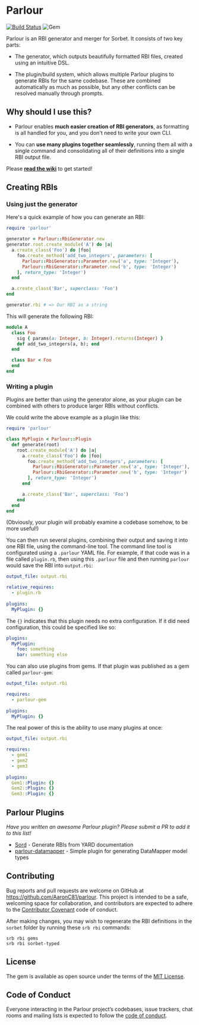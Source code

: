 # Parlour

[![Build Status](https://travis-ci.org/AaronC81/parlour.svg?branch=master)](https://travis-ci.org/AaronC81/parlour)
![Gem](https://img.shields.io/gem/v/parlour.svg)

Parlour is an RBI generator and merger for Sorbet. It consists of two key parts:

  - The generator, which outputs beautifully formatted RBI files, created using
    an intuitive DSL.

  - The plugin/build system, which allows multiple Parlour plugins to generate
    RBIs for the same codebase. These are combined automatically as much as 
    possible, but any other conflicts can be resolved manually through prompts.

## Why should I use this?

  - Parlour enables **much easier creation of RBI generators**, as formatting
    is all handled for you, and you don't need to write your own CLI.

  - You can **use many plugins together seamlessly**, running them all with a
    single command and consolidating all of their definitions into a single
    RBI output file.


Please [**read the wiki**](https://github.com/AaronC81/parlour/wiki) to get
started!

## Creating RBIs

### Using just the generator

Here's a quick example of how you can generate an RBI:

```ruby
require 'parlour'

generator = Parlour::RbiGenerator.new
generator.root.create_module('A') do |a|
  a.create_class('Foo') do |foo|
    foo.create_method('add_two_integers', parameters: [
      Parlour::RbiGenerator::Parameter.new('a', type: 'Integer'),
      Parlour::RbiGenerator::Parameter.new('b', type: 'Integer')
    ], return_type: 'Integer')
  end

  a.create_class('Bar', superclass: 'Foo')
end

generator.rbi # => Our RBI as a string
```

This will generate the following RBI:

```ruby
module A
  class Foo
    sig { params(a: Integer, b: Integer).returns(Integer) }
    def add_two_integers(a, b); end
  end

  class Bar < Foo
  end
end
```

### Writing a plugin
Plugins are better than using the generator alone, as your plugin can be 
combined with others to produce larger RBIs without conflicts.

We could write the above example as a plugin like this:

```ruby
require 'parlour'

class MyPlugin < Parlour::Plugin
  def generate(root)
    root.create_module('A') do |a|
      a.create_class('Foo') do |foo|
        foo.create_method('add_two_integers', parameters: [
          Parlour::RbiGenerator::Parameter.new('a', type: 'Integer'),
          Parlour::RbiGenerator::Parameter.new('b', type: 'Integer')
        ], return_type: 'Integer')
      end

      a.create_class('Bar', superclass: 'Foo')
    end
  end
end
```

(Obviously, your plugin will probably examine a codebase somehow, to be more
useful!)

You can then run several plugins, combining their output and saving it into one
RBI file, using the command-line tool. The command line tool is configurated
using a `.parlour` YAML file. For example, if that code was in a file
called `plugin.rb`, then using this `.parlour` file and then running `parlour`
would save the RBI into `output.rbi`:

```yaml
output_file: output.rbi

relative_requires:
  - plugin.rb
  
plugins:
  MyPlugin: {}
```

The `{}` indicates that this plugin needs no extra configuration. If it did need
configuration, this could be specified like so:

```yaml
plugins:
  MyPlugin:
    foo: something
    bar: something else
```

You can also use plugins from gems. If that plugin was published as a gem called
`parlour-gem`:

```yaml
output_file: output.rbi

requires:
  - parlour-gem
  
plugins:
  MyPlugin: {}
```

The real power of this is the ability to use many plugins at once:

```yaml
output_file: output.rbi

requires:
  - gem1
  - gem2
  - gem3
  
plugins:
  Gem1::Plugin: {}
  Gem2::Plugin: {}
  Gem3::Plugin: {}
```

## Parlour Plugins

_Have you written an awesome Parlour plugin? Please submit a PR to add it to this list!_

  - [Sord](https://github.com/AaronC81/sord) - Generate RBIs from YARD documentation
  - [parlour-datamapper](https://github.com/AaronC81/parlour-datamapper) - Simple plugin for generating DataMapper model types


## Contributing

Bug reports and pull requests are welcome on GitHub at https://github.com/AaronC81/parlour. This project is intended to be a safe, welcoming space for collaboration, and contributors are expected to adhere to the [Contributor Covenant](http://contributor-covenant.org) code of conduct.

After making changes, you may wish to regenerate the RBI definitions in the `sorbet` folder by running these `srb rbi` commands:

```
srb rbi gems
srb rbi sorbet-typed
```

## License

The gem is available as open source under the terms of the [MIT License](https://opensource.org/licenses/MIT).

## Code of Conduct

Everyone interacting in the Parlour project’s codebases, issue trackers, chat rooms and mailing lists is expected to follow the [code of conduct](https://github.com/AaronC81/parlour/blob/master/CODE_OF_CONDUCT.md).
